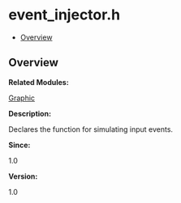 # event\_injector.h<a name="ZH-CN_TOPIC_0000001054879498"></a>

-   [Overview](#section447847841165627)

## **Overview**<a name="section447847841165627"></a>

**Related Modules:**

[Graphic](Graphic.md)

**Description:**

Declares the function for simulating input events. 

**Since:**

1.0

**Version:**

1.0

